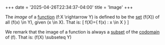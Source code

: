 +++
date = '2025-04-26T22:34:37-04:00'
title = 'Image'
+++

The _image_ of a [function](/zettelkasten/definitions/set_theory/function)
\(f:X \rightarrow Y\) is defined to be the
[set](/zettelkasten/definitions/set_theory/set) \(f(X)\) of all \(f(x)
\in Y\), given \(x \in X\). That is:
\[
    f(X)=\{ f(x) : x \in X \}
\]

We remark that the image of a function is always a
[subset](/zettlekasten/definitions/set_theory/subset) of the
[codomain](/zettelkasten/definitions/set_theory/codomain) of \(f\). That
is: \(f(X) \subseteq Y\)

